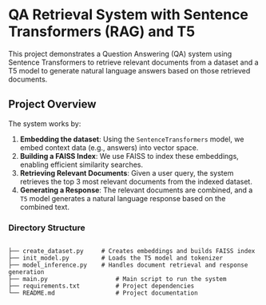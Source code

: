 # QA Retrieval System with Sentence Transformers (RAG) and T5

This project demonstrates a Question Answering (QA) system using Sentence Transformers to retrieve relevant documents from a dataset and a T5 model to generate natural language answers based on those retrieved documents.

## Project Overview

The system works by:

1. **Embedding the dataset**: Using the `SentenceTransformers` model, we embed context data (e.g., answers) into vector space.
2. **Building a FAISS Index**: We use FAISS to index these embeddings, enabling efficient similarity searches.
3. **Retrieving Relevant Documents**: Given a user query, the system retrieves the top 3 most relevant documents from the indexed dataset.
4. **Generating a Response**: The relevant documents are combined, and a `T5` model generates a natural language response based on the combined text.

### Directory Structure

```plaintext

├── create_dataset.py     # Creates embeddings and builds FAISS index
├── init_model.py         # Loads the T5 model and tokenizer
├── model_inference.py    # Handles document retrieval and response generation
├── main.py                   # Main script to run the system
├── requirements.txt          # Project dependencies
└── README.md                 # Project documentation
